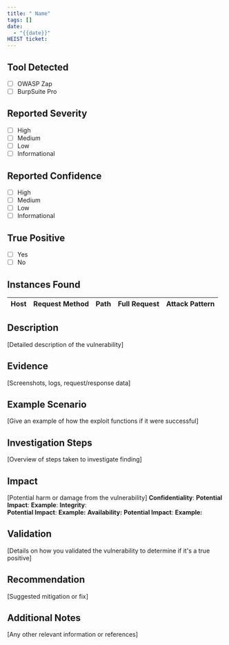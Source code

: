 ```yaml
---
title: " Name"
tags: []
date:
  - "{{date}}"
HEIST ticket:
---
```


## Tool Detected
- [ ] OWASP Zap
- [ ] BurpSuite Pro

## Reported Severity
- [ ] High
- [ ] Medium
- [ ] Low
- [ ] Informational
## Reported Confidence 
- [ ] High
- [ ] Medium
- [ ] Low
- [ ] Informational
## True Positive
- [ ] Yes
- [ ] No

## Instances Found
| Host | Request Method | Path | Full Request | Attack Pattern |
|----------|----------|---------|---------|----------|

## Description
[Detailed description of the vulnerability]

## Evidence
[Screenshots, logs, request/response data]

## Example Scenario 
[Give an example of how the exploit functions if it were successful]

## Investigation Steps
[Overview of steps taken to investigate finding]

## Impact
[Potential harm or damage from the vulnerability]
**Confidentiality**:
	**Potential Impact**:
    **Example**: 
**Integrity**:    
	**Potential Impact**:
	**Example:**
**Availability:**
	**Potential Impact**:
	**Example:**
## Validation
[Details on how you validated the vulnerability to determine if it's a true positive]

## Recommendation
[Suggested mitigation or fix]

## Additional Notes
[Any other relevant information or references]
